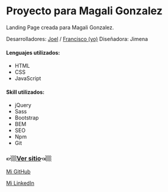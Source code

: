 # Proyecto para Magali Gonzalez
Landing Page creada para Magali Gonzalez.

Desarrolladores: [Joel](https://github.com/JoelIsaac) / [Francisco (yo)](https://github.com/franRappazzini)
Diseñadora: Jimena 

#### Lenguajes utilizados:
* HTML
* CSS
* JavaScript

#### Skill utilizados:
* jQuery
* Sass
* Bootstrap
* BEM
* SEO
* Npm
* Git




### 👉🏼[Ver sitio](https://franrappazzini.github.io/proyectoMagali/)👈🏼

[Mi GitHub](https://github.com/franRappazzini)

[Mi LinkedIn](https://www.linkedin.com/in/franciscorappazzini/)
